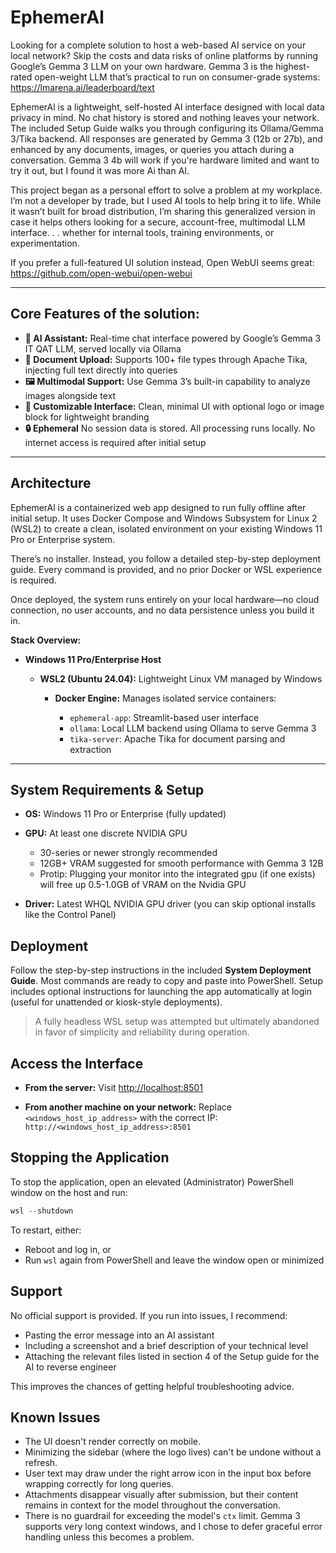 # EphemerAl

Looking for a complete solution to host a web-based AI service on your local network? Skip the costs and data risks of online platforms by running Google’s Gemma 3 LLM on your own hardware. Gemma 3 is the highest-rated open-weight LLM that’s practical to run on consumer-grade systems: https://lmarena.ai/leaderboard/text

EphemerAl is a lightweight, self-hosted AI interface designed with local data privacy in mind. No chat history is stored and nothing leaves your network. The included Setup Guide walks you through configuring its Ollama/Gemma 3/Tika backend. All responses are generated by Gemma 3 (12b or 27b), and enhanced by any documents, images, or queries you attach during a conversation. Gemma 3 4b will work if you're hardware limited and want to try it out, but I found it was more Ai than AI.

This project began as a personal effort to solve a problem at my workplace. I’m not a developer by trade, but I used AI tools to help bring it to life. While it wasn’t built for broad distribution, I’m sharing this generalized version in case it helps others looking for a secure, account-free, multimodal LLM interface. . . whether for internal tools, training environments, or experimentation.

If you prefer a full-featured UI solution instead, Open WebUI seems great: https://github.com/open-webui/open-webui

---

## Core Features of the solution:

* **🤖 AI Assistant:** Real-time chat interface powered by Google’s Gemma 3 IT QAT LLM, served locally via Ollama
* **📄 Document Upload:** Supports 100+ file types through Apache Tika, injecting full text directly into queries
* **🖼️ Multimodal Support:** Use Gemma 3’s built-in capability to analyze images alongside text
* **🎨 Customizable Interface:** Clean, minimal UI with optional logo or image block for lightweight branding
* **🔒 Ephemeral** No session data is stored. All processing runs locally. No internet access is required after initial setup

---

## Architecture

EphemerAl is a containerized web app designed to run fully offline after initial setup. It uses Docker Compose and Windows Subsystem for Linux 2 (WSL2) to create a clean, isolated environment on your existing Windows 11 Pro or Enterprise system.

There’s no installer. Instead, you follow a detailed step-by-step deployment guide. Every command is provided, and no prior Docker or WSL experience is required.

Once deployed, the system runs entirely on your local hardware—no cloud connection, no user accounts, and no data persistence unless you build it in.

**Stack Overview:**

* **Windows 11 Pro/Enterprise Host**

  * **WSL2 (Ubuntu 24.04):** Lightweight Linux VM managed by Windows

    * **Docker Engine:** Manages isolated service containers:

      * `ephemeral-app`: Streamlit-based user interface
      * `ollama`: Local LLM backend using Ollama to serve Gemma 3
      * `tika-server`: Apache Tika for document parsing and extraction

---

## System Requirements & Setup

* **OS:** Windows 11 Pro or Enterprise (fully updated)
* **GPU:** At least one discrete NVIDIA GPU

  * 30-series or newer strongly recommended
  * 12GB+ VRAM suggested for smooth performance with Gemma 3 12B
  * Protip: Plugging your monitor into the integrated gpu (if one exists) will free up 0.5-1.0GB of VRAM on the Nvidia GPU
* **Driver:** Latest WHQL NVIDIA GPU driver (you can skip optional installs like the Control Panel)

## Deployment

Follow the step-by-step instructions in the included **System Deployment Guide**. Most commands are ready to copy and paste into PowerShell.
Setup includes optional instructions for launching the app automatically at login (useful for unattended or kiosk-style deployments).

> A fully headless WSL setup was attempted but ultimately abandoned in favor of simplicity and reliability during operation.

## Access the Interface

* **From the server:**
  Visit [http://localhost:8501](http://localhost:8501)

* **From another machine on your network:**
  Replace `<windows_host_ip_address>` with the correct IP:
  `http://<windows_host_ip_address>:8501`

## Stopping the Application

To stop the application, open an elevated (Administrator) PowerShell window on the host and run:

```powershell
wsl --shutdown
```

To restart, either:

* Reboot and log in, or
* Run `wsl` again from PowerShell and leave the window open or minimized

## Support

No official support is provided. If you run into issues, I recommend:

* Pasting the error message into an AI assistant
* Including a screenshot and a brief description of your technical level
* Attaching the relevant files listed in section 4 of the Setup guide for the AI to reverse engineer

This improves the chances of getting helpful troubleshooting advice.

## Known Issues

* The UI doesn't render correctly on mobile.
* Minimizing the sidebar (where the logo lives) can't be undone without a refresh.
* User text may draw under the right arrow icon in the input box before wrapping correctly for long queries.
* Attachments disappear visually after submission, but their content remains in context for the model throughout the conversation.
* There is no guardrail for exceeding the model's `ctx` limit. Gemma 3 supports very long context windows, and I chose to defer graceful error handling unless this becomes a problem.

